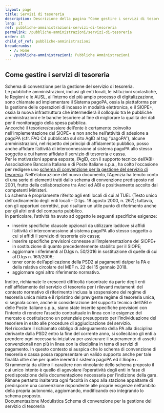 ```yaml
---
layout: page
title: Servizi di tesoreria
description: Descrizione della pagina "Come gestire i servizi di tesoreria"
lang: it
ref: pubbliche-amministrazioni-servizi-di-tesoreria
permalink: /pubbliche-amministrazioni/servizi-di-tesoreria
order: 43
child_of_ref: pubbliche-amministrazioni
breadcrumbs:
  - /: Home
  - /pubbliche-amministrazioni: Pubbliche Amministrazioni
---
```


## Come gestire i servizi di tesoreria

Schema di convenzione per la gestione del servizio di tesoreria.  
Le pubbliche amministrazioni, inclusi gli enti locali, le istituzioni scolastiche, le Regioni e le AUSL, all’interno del più ampio processo di digitalizzazione, sono chiamate ad implementare il Sistema pagoPA, ossia la piattaforma per la gestione delle operazioni di incasso in modalità elettronica, e il SIOPE+, ossia la nuova infrastruttura che intermedierà il colloquio tra le pubbliche amministrazioni e le banche tesoriere al fine di migliorare la qualità dei dati per il monitoraggio della spesa pubblica.  
Ancorché il tesoriere/cassiere dell’ente è certamente coinvolto nell’implementazione del SIOPE+ e non anche nell’attività di adesione a pagoPA (cfr. FAQ C4 pubblicata sul sito AgID al tag “pagoPA”), alcune amministrazioni, nel rispetto dei principi di affidamento pubblico, posso anche affidare l’attività di interconnessione al sistema pagoPA allo stesso soggetto a cui hanno affidato il servizio di tesoreria e cassa.  
Per le motivazioni appena esposte, l’AgID, con il supporto tecnico dell’ABI-Associazione Bancaria Italiana e di Poste Italiane s.p.a., ha colto l’occasione per redigere uno [schema di convenzione per la gestione del servizio di tesoreria](https://github.com/italia/lg-pagopa-docs/blob/master/documentazione_tecnica_collegata/tesoreria/schema_convenzione_tesoreria.zip). Nell’elaborazione del nuovo documento, l’Agenzia ha tenuto conto di una serie di elementi tratti dallo schema di convenzione predisposto nel 2001, frutto della collaborazione tra Anci ed ABI e positivamente accolto dai competenti Ministeri.  
Lo schema è propriamente riferito agli enti locali di cui al TUEL (Testo unico dell’ordinamento degli enti locali – D.lgs. 18 agosto 2000, n. 267); tuttavia, con gli opportuni correttivi, può risultare un utile punto di riferimento anche per gli altri enti del comparto pubblico.  
In particolare, l’attività ha avuto ad oggetto le seguenti specifiche esigenze:
* inserire specifiche clausole opzionali da utilizzare laddove si affidi l’attività di interconnessione al sistema pagoPA allo stesso soggetto a cui si affidi il servizio di tesoreria e/o cassa;
* inserire specifiche previsioni connesse all’implementazione del SIOPE+ in sostituzione di quanto precedentemente stabilito per il SIOPE;
* aggiornare i riferimenti al D.lgs n. 50/2016 in sostituzione di quelle di cui al D.lgs n. 163/2006;
* tener conto dell’applicazione della PSD2 ai pagamenti da/per la PA e della relativa circolare del MEF n. 22 del 15 gennaio 2018.
* aggiornare ogni altro riferimento normativo.

Inoltre, richiamate le crescenti difficoltà riscontrate da parte degli enti nell'affidamento del servizio di tesoreria per i rilevanti mutamenti del contesto normativo di riferimento  inclusa la sospensione del regime di tesoreria unica mista e il ripristino del previgente regime di tesoreria unica,  si segnala come, anche in considerazione del supporto tecnico dell’ABI e delle Poste Italiane s.p.a., siano state inserite specifiche previsioni con l’intento di rendere l’assetto contrattuale in linea con le esigenze del mercato e costituiscono un potenziale presupposto per l’individuazione del tesoriere in esito alle procedure di aggiudicazione del servizio.  
Nel ricordare il richiamato obbligo di adeguamento della PA alla disciplina derivante dalla PSD2 entro la fine del corrente anno, si sollecitano gli enti a prendere ogni necessaria iniziativa per assicurare il superamento di assetti convenzionali non più in linea con la disciplina in tema di servizi di pagamento. In questo contesto si auspica che lo schema di convenzione di tesoreria e cassa possa rappresentare un valido supporto anche per tale finalità oltre che per quelle inerenti il sistema pagoPA ed il Siope+.  
Si rammenta da ultimo il carattere non vincolante dello schema proposto il cui unico intento è quello di agevolare l’operatività degli enti in fase di predisposizione della documentazione necessaria per l’indizione della gara.  
Rimane pertanto inalterata ogni facoltà in capo alla stazione appaltante di predisporre una convenzione rispondente alle proprie esigenze nell’ambito della propria autonomia, aggiornando, modificando e/o integrando lo schema proposto.  
Documentazione
Modulistica
Schema di convenzione per la gestione del servizio di tesoreria


